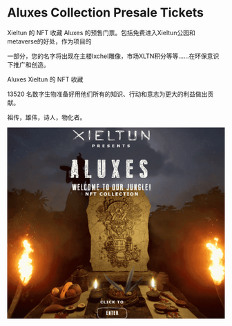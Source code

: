 # Aluxes Collection Presale Tickets

Xieltun 的 NFT 收藏 Aluxes 的预售门票。包括免费进入Xieltun公园和metaverse的好处，作为项目的

一部分，您的名字将出现在主楼Ixchel雕像，市场XLTN积分等等......在环保意识下推广和创造。

Aluxes Xieltun 的 NFT 收藏

13520 名数字生物准备好用他们所有的知识、行动和意志为更大的利益做出贡献。

祖传，雄伟，诗人，物化者。

![NFT](8787_new.PNG)

